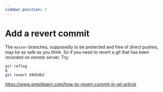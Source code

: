 ```yaml
---
sidebar_position: 2
---
```


# Add a revert commit

The `master` branches, supposedly to be protected and free of direct pushes, may be as safe as you think. So if you need to revert a git that has been recorded on remote server. Try:

```Bash
git reflog
q
git revert 4945db2
```

https://www.simplilearn.com/how-to-revert-commit-in-git-article
